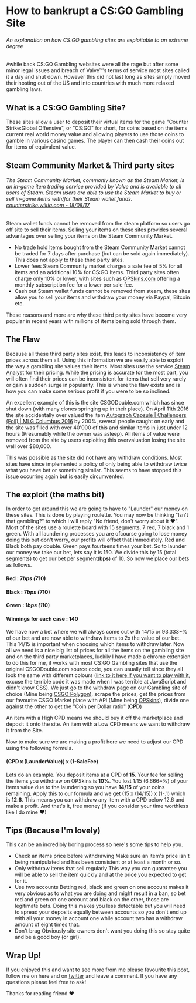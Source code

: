 # How to bankrupt a CS:GO Gambling Site
###### An explanation on how CS:GO gambling sites are exploitable to an extreme degree

Awhile back CS:GO Gambling websites were all the rage but after some minor legal issues and breach of Valve™'s terms of service most sites called it a day and shut down. However this did not last long as sites simply moved their hosting out of the US and into countries with much more relaxed gambling laws.

## What is a CS:GO Gambling Site?
These sites allow a user to deposit their virtual items for the game "Counter Strike:Global Offensive", or "CS:GO" for short, for coins based on the items current real world money value and allowing players to use those coins to gamble in various casino games. The player can then cash their coins out for items of equivalent value.



## Steam Community Market & Third party sites

###### *The Steam Community Market, commonly known as the Steam Market, is an in-game item trading service provided by Valve and is available to all users of Steam. Steam users are able to use the Steam Market to buy or sell in-game items with/for their Steam wallet funds.* [counterstrike.wikia.com - 18/08/17](http://counterstrike.wikia.com/wiki/Steam_Market)

Steam wallet funds cannot be removed from the steam platform so users go off site to sell their items. Selling your items on these sites provides several advantages over selling your items on the Steam Community Market.

- No trade hold
Items bought from the Steam Community Market cannot be traded for 7 days after purchase (but can be sold again immediately). This does not apply to these third party sites.
- Lower fees
Steam Community market charges a sale fee of 5% for all items and an additional 10% for CS:GO Items. Third party sites often charge only 10% or lower, with sites such as [OPSkins.com](opskins.com) offering a monthly subscription fee for a lower per sale fee.
- Cash out
Steam wallet funds cannot be removed from steam, these sites allow you to sell your items and withdraw your money via Paypal, Bitcoin etc.

These reasons and more are why these third party sites have become very popular in recent years with millions of items being sold through them.

## The Flaw
Because all these third party sites exist, this leads to inconsistency of item prices across them all. Using this information we are easily able to exploit the way a gambling site values their items. Most sites use the service [Steam Analyst](https://csgo.steamanalyst.com/) for their pricing. While the pricing is accurate for the most part, you will often find their prices can be inconsistent for items that sell very rarely or gain a sudden surge in popularity. This is where the flaw exists and is how you can make some serious profit if you were to be so inclined.

An excellent example of this is the site CSGODouble.com which has since shut down (with many clones springing up in their place). On April 11th 2016 the site accidentally over valued the item [Autograph Capsule | Challengers (Foil) | MLG Columbus 2016](https://opskins.com/?loc=shop_view_item&item=16058889) by 200%, several people caught on early and the site was filled with over 40'000 of this and similar items in just under 12 hours (Presumably while the owner was asleep). All items of value were removed from the site by users exploiting this overvaluation losing the site well over $80,000.

This was possible as the site did not have any withdraw conditions. Most sites have since implemented a policy of only being able to withdraw twice what you have bet or something similar. This seems to have stopped this issue occurring again but is easily circumvented.

## The exploit (the maths bit)
In order to get around this we are going to have to "Launder" our money on these sites. This is done by playing roulette. You may now be thinking "Isn't that gambling?" to which I will reply "No friend, don't worry about it ♥".
Most of the sites use a roulette board with 15 segments, 7 red, 7 black and 1 green. With all laundering processes you are ofcourse going to lose money doing this but don't worry, our profits will offset that immediately.
Red and Black both pay double.
Green pays fourteens times your bet.
So to launder our money we take our bet, lets say it is 150.
We divide this by 15 (total segments) to get our bet per segment(**bps**) of 10.
So now we place our bets as follows.
#### Red : 7*bps (7*10)
#### Black : 7*bps (7*10)
#### Green : 1*bps (1*10)
#### Winnings for each case : 140

We have now a bet where we will always come out with 14/15 or 93.333~% of our bet and are now able to withdraw items to 2x the value of our bet. This 14/15 is important when choosing which items to withdraw later.
Now all we need is a nice big list of prices for all the items on the gambling site and on the third party marketplaces, luckily I have made a chrome extension to do this for me, it works with most CS:GO Gambling sites that use the original CSGODouble.com source code, you can usually tell since they all look the same with different colours ([link to it here if you want to play with it](https://github.com/Szenmu/csgo-ratios), excuse the terrible code it was made when I was terrible at JavaScript and didn't know CSS).
We just go to the withdraw page on our Gambling site of choice (Mine being [CSGO Polygon](https://csgopolygon.com/)), scrape the prices, get the prices from our favourite CSGO Market place with API (Mine being [OPSkins](https://opskins.com/kb/api-v2)), divide one against the other to get the "Coin per Dollar ratio" (**CPD**)

An item with a High CPD means we should buy it off the marketplace and deposit it onto the site.
An item with a Low CPD means we want to withdraw it from the Site.

Now to make sure we are making a profit here we need to adjust our CPD using the following formula.

#### (CPD x (LaunderValue)) x (1-SaleFee)

Lets do an example.
You deposit items at a CPD of **15**.
Your fee for selling the items you withdraw on OPSkins is **10%**.
You lost 1/15 (6.666~%) of your items value due to the laundering so you have **14/15** of your coins remaining.
Apply this to our formula and we get (15 x (14/15)) x (1-.1) which is **12.6**. This means you can withdraw any item with a CPD below 12.6 and make a profit. And that's it, free money (if you consider your time worthless like I do mine ♥)

## Tips (Because I'm lovely)
This can be an incredibly boring process so here's some tips to help you.
- Check an items price before withdrawing
Make sure an item's price isn't being manipulated and has been consistent or at least a month or so.
- Only withdraw items that sell regularly
This way you can guarantee you will be able to sell the item quickly and at the price you expected to get for it.
- Use two accounts
Betting red, black and green on one account makes it very obvious as to what you are doing and might result in a ban, so bet red and green on one account and black on the other, those are legitimate bets. Doing this makes you less detectable but you will need to spread your deposits equally between accounts so you don't end up with all your money in account one while account two has a withdraw amount of eight times that.
- Don't brag
Obviously site owners don't want you doing this so stay quite and be a good boy (or girl).

## Wrap Up!
If you enjoyed this and want to see more from me please favourite this post, follow me on here and on [twitter](https://twitter.com/theshanemcgowan) and leave a comment.
If you have any questions please feel free to ask!

Thanks for reading friend ♥





